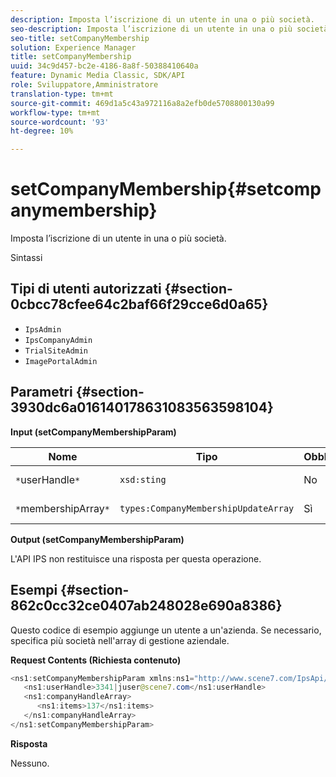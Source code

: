 ```yaml
---
description: Imposta l’iscrizione di un utente in una o più società.
seo-description: Imposta l’iscrizione di un utente in una o più società.
seo-title: setCompanyMembership
solution: Experience Manager
title: setCompanyMembership
uuid: 34c9d457-bc2e-4186-8a8f-50388410640a
feature: Dynamic Media Classic, SDK/API
role: Sviluppatore,Amministratore
translation-type: tm+mt
source-git-commit: 469d1a5c43a972116a8a2efb0de5708800130a99
workflow-type: tm+mt
source-wordcount: '93'
ht-degree: 10%

---
```



# setCompanyMembership{#setcompanymembership}

Imposta l’iscrizione di un utente in una o più società.

Sintassi

## Tipi di utenti autorizzati {#section-0cbcc78cfee64c2baf66f29cce6d0a65}

* `IpsAdmin`
* `IpsCompanyAdmin`
* `TrialSiteAdmin`
* `ImagePortalAdmin`

## Parametri {#section-3930dc6a016140178631083563598104}

**Input (setCompanyMembershipParam)**

| Nome | Tipo | Obbligatorio | Descrizione |
|---|---|---|---|
| `*`userHandle`*` | `xsd:sting` | No | Maniglia utente. |
| `*`membershipArray`*` | `types:CompanyMembershipUpdateArray` | Sì | Array di aziende. |

**Output (setCompanyMembershipParam)**

L&#39;API IPS non restituisce una risposta per questa operazione.

## Esempi {#section-862c0cc32ce0407ab248028e690a8386}

Questo codice di esempio aggiunge un utente a un&#39;azienda. Se necessario, specifica più società nell&#39;array di gestione aziendale.

**Request Contents (Richiesta contenuto)**

```java
<ns1:setCompanyMembershipParam xmlns:ns1="http://www.scene7.com/IpsApi/xsd">
   <ns1:userHandle>3341|juser@scene7.com</ns1:userHandle>
   <ns1:companyHandleArray>
      <ns1:items>137</ns1:items>
   </ns1:companyHandleArray>
</ns1:setCompanyMembershipParam>
```

**Risposta**

Nessuno.
